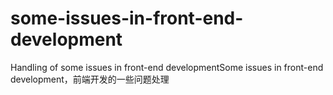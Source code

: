 # some-issues-in-front-end-development
Handling of some issues in front-end developmentSome issues in front-end development，前端开发的一些问题处理
